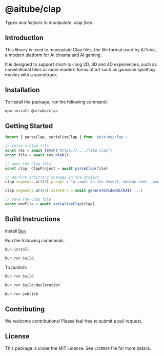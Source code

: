 # @aitube/clap

*Types and helpers to manipulate .clap files*

## Introduction

This library is used to manipulate Clap files, the file format
used by AiTube, a modern platform for AI cinema and AI gaming.

It is designed to support short-to-long 2D, 3D and 4D experiences,
such as conventional films or more modern forms of art such as gaussian splatting movies with a soundtrack.

## Installation

To install the package, run the following command:

```bash
npm install @aitube/clap
```

## Getting Started

```typescript
import { parseClap, serializeClap } from '@aitube/clap';

// fetch a Clap file
const res = await fetch("https://..../file.clap")
const file = await res.blob()

// open the Clap file
const clap: ClapProject = await parseClap(file)

// perform arbitrary changes in the project
clap.segments.at(42).prompt = "a camel in the desert, medium-shot, award-winning, 4k, Canon EOS"

clap.segments.at(64).assetUrl = await generateVideoWithAI(....)

// save the Clap file
const newFile = await serializeClap(clap)
```

## Build Instructions

Install [Bun](https://bun.sh/)

Run the following commands:

```bash
bun install

bun run build
```

To publish:

```bash
bun run build

bun run build:declaration

bun run publish
```

## Contributing

We welcome contributions! Please feel free to submit a pull request.

## License

This package is under the MIT License. See `LICENSE` file for more details.

